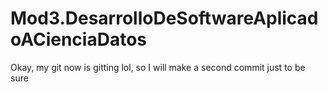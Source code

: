 # Mod3.DesarrolloDeSoftwareAplicadoACienciaDatos

Okay, my git now is gitting lol, so I will make a second commit just to be sure